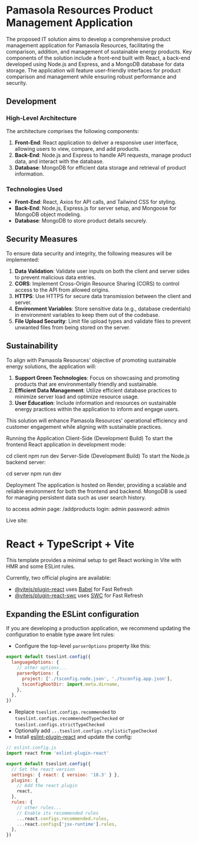 # Pamasola Resources Product Management Application

The proposed IT solution aims to develop a comprehensive product management application for Pamasola Resources, facilitating the comparison, addition, and management of sustainable energy products. Key components of the solution include a front-end built with React, a back-end developed using Node.js and Express, and a MongoDB database for data storage. The application will feature user-friendly interfaces for product comparison and management while ensuring robust performance and security.

## Development

### High-Level Architecture

The architecture comprises the following components:

1. **Front-End**: React application to deliver a responsive user interface, allowing users to view, compare, and add products.
2. **Back-End**: Node.js and Express to handle API requests, manage product data, and interact with the database.
3. **Database**: MongoDB for efficient data storage and retrieval of product information.

### Technologies Used

* **Front-End**: React, Axios for API calls, and Tailwind CSS for styling.
* **Back-End**: Node.js, Express.js for server setup, and Mongoose for MongoDB object modeling.
* **Database**: MongoDB to store product details securely.

## Security Measures

To ensure data security and integrity, the following measures will be implemented:

1. **Data Validation**: Validate user inputs on both the client and server sides to prevent malicious data entries.
2. **CORS**: Implement Cross-Origin Resource Sharing (CORS) to control access to the API from allowed origins.
3. **HTTPS**: Use HTTPS for secure data transmission between the client and server.
4. **Environment Variables**: Store sensitive data (e.g., database credentials) in environment variables to keep them out of the codebase.
5. **File Upload Security**: Limit file upload types and validate files to prevent unwanted files from being stored on the server.

## Sustainability

To align with Pamasola Resources' objective of promoting sustainable energy solutions, the application will:

1. **Support Green Technologies**: Focus on showcasing and promoting products that are environmentally friendly and sustainable.
2. **Efficient Data Management**: Utilize efficient database practices to minimize server load and optimize resource usage.
3. **User Education**: Include information and resources on sustainable energy practices within the application to inform and engage users.

This solution will enhance Pamasola Resources' operational efficiency and customer engagement while aligning with sustainable practices.

Running the Application Client-Side (Development Build) To start the frontend React application in development mode:

cd client npm run dev Server-Side (Development Build) To start the Node.js backend server:

cd server npm run dev

Deployment The application is hosted on Render, providing a scalable and reliable environment for both the frontend and backend. MongoDB is used for managing persistent data such as user search history.

to access admin page: /addproducts 
login: admin
password: admin

Live site: 

# React + TypeScript + Vite

This template provides a minimal setup to get React working in Vite with HMR and some ESLint rules.

Currently, two official plugins are available:

- [@vitejs/plugin-react](https://github.com/vitejs/vite-plugin-react/blob/main/packages/plugin-react/README.md) uses [Babel](https://babeljs.io/) for Fast Refresh
- [@vitejs/plugin-react-swc](https://github.com/vitejs/vite-plugin-react-swc) uses [SWC](https://swc.rs/) for Fast Refresh

## Expanding the ESLint configuration

If you are developing a production application, we recommend updating the configuration to enable type aware lint rules:

- Configure the top-level `parserOptions` property like this:

```js
export default tseslint.config({
  languageOptions: {
    // other options...
    parserOptions: {
      project: ['./tsconfig.node.json', './tsconfig.app.json'],
      tsconfigRootDir: import.meta.dirname,
    },
  },
})
```

- Replace `tseslint.configs.recommended` to `tseslint.configs.recommendedTypeChecked` or `tseslint.configs.strictTypeChecked`
- Optionally add `...tseslint.configs.stylisticTypeChecked`
- Install [eslint-plugin-react](https://github.com/jsx-eslint/eslint-plugin-react) and update the config:

```js
// eslint.config.js
import react from 'eslint-plugin-react'

export default tseslint.config({
  // Set the react version
  settings: { react: { version: '18.3' } },
  plugins: {
    // Add the react plugin
    react,
  },
  rules: {
    // other rules...
    // Enable its recommended rules
    ...react.configs.recommended.rules,
    ...react.configs['jsx-runtime'].rules,
  },
})
```
